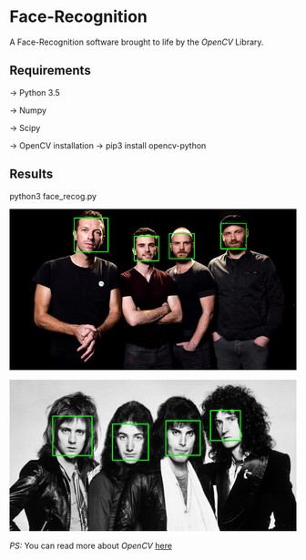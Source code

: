 # Face-Recognition

A Face-Recognition software brought to life by the *OpenCV* Library. 

## Requirements

-> Python 3.5

-> Numpy

-> Scipy

-> OpenCV installation -> pip3 install opencv-python

## Results

python3 face_recog.py

![](https://github.com/Ojaswy/Face-Recognition/blob/master/images/Faces%20found%20Coldplay.png)

![](https://github.com/Ojaswy/Face-Recognition/blob/master/images/Faces%20found%20Queen.png)

*PS:* You can read more about *OpenCV* [here](https://opencv.org/)
